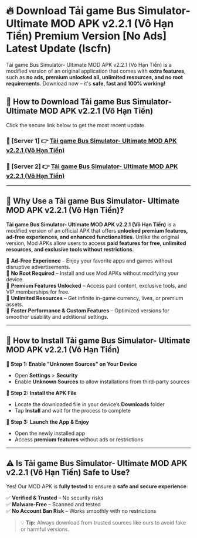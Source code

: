 # 🔥 Download Tải game Bus Simulator- Ultimate MOD APK v2.2.1 (Vô Hạn Tiền) Premium Version [No Ads] Latest Update (lscfn) 

Tải game Bus Simulator- Ultimate MOD APK v2.2.1 (Vô Hạn Tiền) is a modified version of an original application that comes with **extra features**, such as **no ads, premium unlocked all, unlimited resources, and no root requirements**. Download now – it's **safe, fast and 100% working!**

## **📱 How to Download Tải game Bus Simulator- Ultimate MOD APK v2.2.1 (Vô Hạn Tiền)**  

Click the secure link below to get the most recent update.  

 ### **📌 [Server 1] 👉** [Tải game Bus Simulator- Ultimate MOD APK v2.2.1 (Vô Hạn Tiền)](https://apkcomod.com?title=Tải_game_Bus_Simulator-_Ultimate_MOD_APK_v2.2.1_(Vô_Hạn_Tiền))

 ### **📌 [Server 2] 👉** [Tải game Bus Simulator- Ultimate MOD APK v2.2.1 (Vô Hạn Tiền)](https://apkcomod.com?title=Tải_game_Bus_Simulator-_Ultimate_MOD_APK_v2.2.1_(Vô_Hạn_Tiền))

---

## **🤖 Why Use a Tải game Bus Simulator- Ultimate MOD APK v2.2.1 (Vô Hạn Tiền)?**  

**Tải game Bus Simulator- Ultimate MOD APK v2.2.1 (Vô Hạn Tiền)** is a modified version of an official APK that offers **unlocked premium features, ad-free experiences, and enhanced functionalities**. Unlike the original version, Mod APKs allow users to access **paid features for free, unlimited resources, and exclusive tools without restrictions**.

🔽 **Ad-Free Experience** – Enjoy your favorite apps and games without disruptive advertisements.  
🔽 **No Root Required** – Install and use Mod APKs without modifying your device.  
🔽 **Premium Features Unlocked** – Access paid content, exclusive tools, and VIP memberships for free.  
🔽 **Unlimited Resources** – Get infinite in-game currency, lives, or premium assets.  
🔽 **Faster Performance & Custom Features** – Optimized versions for smoother usability and additional settings.  

---

## **🚀 How to Install Tải game Bus Simulator- Ultimate MOD APK v2.2.1 (Vô Hạn Tiền)**  

**🔹 Step 1:** **Enable "Unknown Sources" on Your Device**  
- Open **Settings** > **Security**  
- Enable **Unknown Sources** to allow installations from third-party sources  

**🔹 Step 2:** **Install the APK File**  
- Locate the downloaded file in your device’s **Downloads** folder  
- Tap **Install** and wait for the process to complete  

**🔹 Step 3:** **Launch the App & Enjoy**  
- Open the newly installed app  
- Access **premium features** without ads or restrictions  

---

## **⚠️ Is Tải game Bus Simulator- Ultimate MOD APK v2.2.1 (Vô Hạn Tiền) Safe to Use?**  

Yes! Our MOD APK is **fully tested** to ensure a **safe and secure experience**:

✅ **Verified & Trusted** – No security risks  
✅ **Malware-Free** – Scanned and tested  
✅ **No Account Ban Risk** – Works smoothly with no restrictions  

> 💡 **Tip:** Always download from trusted sources like ours to avoid fake or harmful versions.